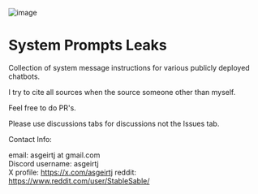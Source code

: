 ![image](https://github.com/user-attachments/assets/ccd777ea-2a39-48de-9524-f8bc27872e7c)


# System Prompts Leaks

Collection of system message instructions for various publicly deployed chatbots.

I try to cite all sources when the source someone other than myself.

Feel free to do PR's.

Please use discussions tabs for discussions not the Issues tab.


Contact Info:

email: asgeirtj at gmail.com  
Discord username: asgeirtj  
X profile: https://x.com/asgeirtj
reddit: https://www.reddit.com/user/StableSable/
